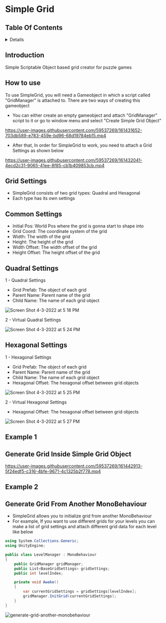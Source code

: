 # Simple Grid

## Table Of Contents 
 
<details>
<summary>Details</summary>

  - [Introduction](#introduction)
  - [How To Use](#how-to-use)
  - [Grid Settings](#grid-settings)
  - [Common Settings](#common-settings)
  - [Quadral Settings](#quadral-settings)
  - [Hexagonal Settings](#hexagonal-settings)
  - [Example 1](#example-1)
  - [Example 2](#example-2)
    
</details>

## Introduction
Simple Scriptable Object based grid creator for puzzle games

    
## How to use
To use SimpleGrid, you will need a Gameobject in which a script called "GridManager" is attached to. There are two ways of creating this gameobject </br>
 
 - You can either create an empty gameobject and attach "GridManager" script to it or go to window menu and select "Create Simple Grid Object" </br>

https://user-images.githubusercontent.com/59537269/161431652-703db589-e783-459e-bd96-68d19784eb15.mp4

 - After that, In order for SimpleGrid to work, you need to attach a Grid Settings as shown below

https://user-images.githubusercontent.com/59537269/161432041-4ecd2c31-9065-41ee-8f85-cb1b409853cb.mp4


 

## Grid Settings
 - SimpleGrid consists of two grid types: Quadral and Hexagonal
 - Each type has its own settings

## Common Settings
 - Initial Pos: World Pos where the grid is gonna start to shape into
 - Grid Coord: The coordinate system of the grid
 - Width: The width of the grid
 - Height: The height of the grid
 - Width Offset: The width offset of the grid
 - Height Offset: The height offset of the grid
 
## Quadral Settings
1 - Quadral Settings
 - Grid Prefab: The object of each grid
 - Parent Name: Parent name of the grid
 - Child Name: The name of each grid object
 
![Screen Shot 4-3-2022 at 5 18 PM](https://user-images.githubusercontent.com/59537269/161432390-0a6b9ae5-adb9-4d03-b9ac-da0255f88113.png)

2 - Virtual Quadral Settings

![Screen Shot 4-3-2022 at 5 24 PM](https://user-images.githubusercontent.com/59537269/161432677-c7b0b337-129b-443c-82da-936cd0139a12.png)



## Hexagonal Settings
1 - Hexagonal Settings
 - Grid Prefab: The object of each grid
 - Parent Name: Parent name of the grid
 - Child Name: The name of each grid object
 - Hexagonal Offset: The hexagonal offset between grid objects
 
 ![Screen Shot 4-3-2022 at 5 25 PM](https://user-images.githubusercontent.com/59537269/161432737-60a4bddc-4ec4-4fdf-89d7-d4eb1af8d3c3.png)

2 - Virtual Hexagonal Settings
 - Hexagonal Offset: The hexagonal offset between grid objects

![Screen Shot 4-3-2022 at 5 27 PM](https://user-images.githubusercontent.com/59537269/161432832-9e40f30b-4cbd-4630-a787-60fce123936b.png)


## Example 1

## Generate Grid Inside Simple Grid Object
https://user-images.githubusercontent.com/59537269/161442913-5f24edf5-c316-4bfe-9671-4c1325b2f778.mp4



## Example 2

## Generate Grid From Another MonoBehaviour
 - SimpleGrid allows you to initialize grid from another MonoBehaviour
 - For example, If you want to use different grids for your levels you can make a list of grid settings and attach different grid data for each level like below

```csharp 
using System.Collections.Generic;
using UnityEngine;

public class LevelManager : MonoBehaviour
{
    public GridManager gridManager;
    public List<BaseGridSettings> gridSettings;
    public int levelIndex;

    private void Awake()
    {
        var currentGridSettings = gridSettings[levelIndex];
        gridManager.InitGrid(currentGridSettings);
    }
}
```

![generate-grid-another-monobehaviour](https://user-images.githubusercontent.com/59537269/161442425-8bea0a01-4bc1-4006-8fc9-978618a8122c.png)




